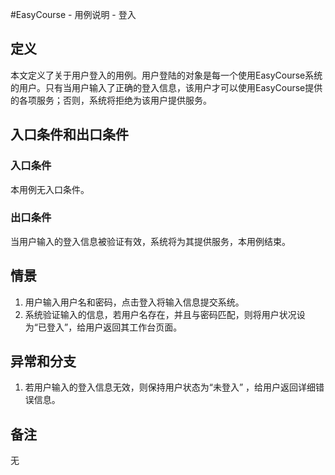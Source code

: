 #EasyCourse - 用例说明 - 登入

## 定义
本文定义了关于用户登入的用例。用户登陆的对象是每一个使用EasyCourse系统的用户。只有当用户输入了正确的登入信息，该用户才可以使用EasyCourse提供的各项服务；否则，系统将拒绝为该用户提供服务。

## 入口条件和出口条件

### 入口条件
本用例无入口条件。

### 出口条件
当用户输入的登入信息被验证有效，系统将为其提供服务，本用例结束。

## 情景
1. 用户输入用户名和密码，点击登入将输入信息提交系统。
2. 系统验证输入的信息，若用户名存在，并且与密码匹配，则将用户状况设为“已登入”，给用户返回其工作台页面。

## 异常和分支
1. 若用户输入的登入信息无效，则保持用户状态为“未登入” ，给用户返回详细错误信息。

## 备注
无
